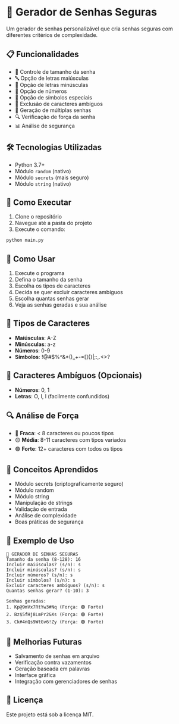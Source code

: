 # 🔐 Gerador de Senhas Seguras

Um gerador de senhas personalizável que cria senhas seguras com diferentes critérios de complexidade.

## 📋 Funcionalidades

- 🔢 Controle de tamanho da senha
- 🔤 Opção de letras maiúsculas
- 🔡 Opção de letras minúsculas
- 🔢 Opção de números
- 🔣 Opção de símbolos especiais
- 🚫 Exclusão de caracteres ambíguos
- 💾 Geração de múltiplas senhas
- 🔍 Verificação de força da senha
- 📊 Análise de segurança

## 🛠️ Tecnologias Utilizadas

- Python 3.7+
- Módulo `random` (nativo)
- Módulo `secrets` (mais seguro)
- Módulo `string` (nativo)

## 🚀 Como Executar

1. Clone o repositório
2. Navegue até a pasta do projeto
3. Execute o comando:
```bash
python main.py
```

## 📖 Como Usar

1. Execute o programa
2. Defina o tamanho da senha
3. Escolha os tipos de caracteres
4. Decida se quer excluir caracteres ambíguos
5. Escolha quantas senhas gerar
6. Veja as senhas geradas e sua análise

## 🎯 Tipos de Caracteres

- **Maiúsculas**: A-Z
- **Minúsculas**: a-z
- **Números**: 0-9
- **Símbolos**: !@#$%^&*()_+-=[]{}|;:,.<>?

## 🚫 Caracteres Ambíguos (Opcionais)

- **Números**: 0, 1
- **Letras**: O, I, l (facilmente confundidos)

## 🔍 Análise de Força

- 🔴 **Fraca**: < 8 caracteres ou poucos tipos
- 🟡 **Média**: 8-11 caracteres com tipos variados
- 🟢 **Forte**: 12+ caracteres com todos os tipos

## 🎯 Conceitos Aprendidos

- Módulo secrets (criptograficamente seguro)
- Módulo random
- Módulo string
- Manipulação de strings
- Validação de entrada
- Análise de complexidade
- Boas práticas de segurança

## 📝 Exemplo de Uso

```
🔐 GERADOR DE SENHAS SEGURAS
Tamanho da senha (8-128): 16
Incluir maiúsculas? (s/n): s
Incluir minúsculas? (s/n): s
Incluir números? (s/n): s
Incluir símbolos? (s/n): s
Excluir caracteres ambíguos? (s/n): s
Quantas senhas gerar? (1-10): 3

Senhas geradas:
1. Kp@9mVx7RtYw3#Nq (Força: 🟢 Forte)
2. Bz$5fHj8LmPr2&Xs (Força: 🟢 Forte)
3. Ck#4nQs9WtGv6!Zy (Força: 🟢 Forte)
```

## 🔧 Melhorias Futuras

- Salvamento de senhas em arquivo
- Verificação contra vazamentos
- Geração baseada em palavras
- Interface gráfica
- Integração com gerenciadores de senhas

## 📄 Licença

Este projeto está sob a licença MIT.
